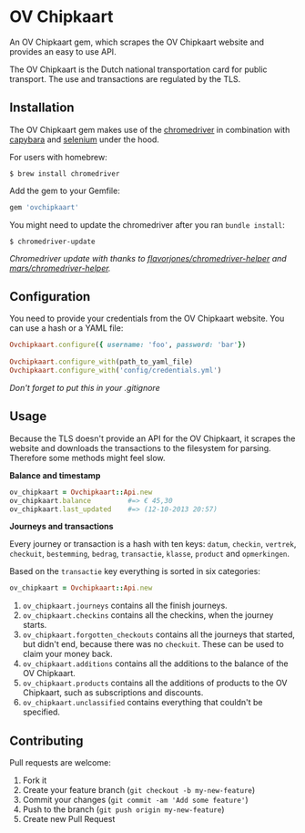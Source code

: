 # OV Chipkaart

An OV Chipkaart gem, which scrapes the OV Chipkaart website and provides an easy to use API.

The OV Chipkaart is the Dutch national transportation card for public transport. The use and transactions are regulated by the TLS.


## Installation

The OV Chipkaart gem makes use of the [chromedriver](https://code.google.com/p/chromedriver/) in combination with [capybara](https://github.com/jnicklas/capybara) and [selenium](https://github.com/SeleniumHQ/selenium) under the hood.

For users with homebrew:

    $ brew install chromedriver


Add the gem to your Gemfile:

```ruby
gem 'ovchipkaart'
```

You might need to update the chromedriver after you ran `bundle install`:

    $ chromedriver-update
    
*Chromedriver update with thanks to [flavorjones/chromedriver-helper](https://github.com/flavorjones/chromedriver-helper) and [mars/chromedriver-helper](https://github.com/flavorjones/chromedriver-helper/pull/9).*

## Configuration

You need to provide your credentials from the OV Chipkaart website. You can use a hash or a YAML file:

```ruby
Ovchipkaart.configure({ username: 'foo', password: 'bar'})
    
Ovchipkaart.configure_with(path_to_yaml_file)
Ovchipkaart.configure_with('config/credentials.yml')
```

*Don't forget to put this in your .gitignore*

## Usage

Because the TLS doesn't provide an API for the OV Chipkaart, it scrapes the website and downloads the transactions to the filesystem for parsing. Therefore some methods might feel slow.

**Balance and timestamp**

```ruby
ov_chipkaart = Ovchipkaart::Api.new
ov_chipkaart.balance         #=> € 45,30
ov_chipkaart.last_updated    #=> (12-10-2013 20:57)
```

**Journeys and transactions**

Every journey or transaction is a hash with ten keys: `datum`, `checkin`, `vertrek`, `checkuit`, `bestemming`, `bedrag`, `transactie`, `klasse`, `product` and `opmerkingen`.

Based on the `transactie` key everything is sorted in six categories:

```ruby
ov_chipkaart = Ovchipkaart::Api.new
```

1. `ov_chipkaart.journeys` contains all the finish journeys.
2. `ov_chipkaart.checkins` contains all the checkins, when the journey starts.
3. `ov_chipkaart.forgotten_checkouts` contains all the journeys that started, but didn't end, because there was no `checkuit`. These can be used to claim your money back.
4. `ov_chipkaart.additions` contains all the additions to the balance of the OV Chipkaart.
5. `ov_chipkaart.products` contains all the additions of products to the OV Chipkaart, such as subscriptions and discounts.
6. `ov_chipkaart.unclassified` contains everything that couldn't be specified.


## Contributing

Pull requests are welcome:

1. Fork it
2. Create your feature branch (`git checkout -b my-new-feature`)
3. Commit your changes (`git commit -am 'Add some feature'`)
4. Push to the branch (`git push origin my-new-feature`)
5. Create new Pull Request
